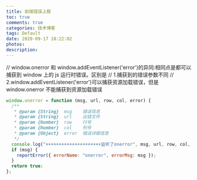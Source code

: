 ```yaml
---
title: 前端错误上报
toc: true
comments: true
categories: 技术博客
tags: Default
date: 2020-09-17 18:22:02
photos:
description:
---
```


// window.onerror 和 window.addEventListener('error')的异同:相同点是都可以捕获到 window 上的 js 运行时错误。区别是
// 1.捕获到的错误参数不同
// 2.window.addEventListener('error')可以捕获资源加载错误，但是 window.onerror 不能捕获到资源加载错误

```js
window.onerror = function (msg, url, row, col, error) {
  /**
   * @param {String}  msg    错误信息
   * @param {String}  url    出错文件
   * @param {Number}  row    行号
   * @param {Number}  col    列号
   * @param {Object}  error  错误详细信息
   */
  console.log("+++++++++++++++++++++监听了onerror", msg, url, row, col, error);
  if (msg) {
    reportError({ errorName: "onerror", errorMsg: msg });
  }
  return true;
};
```
